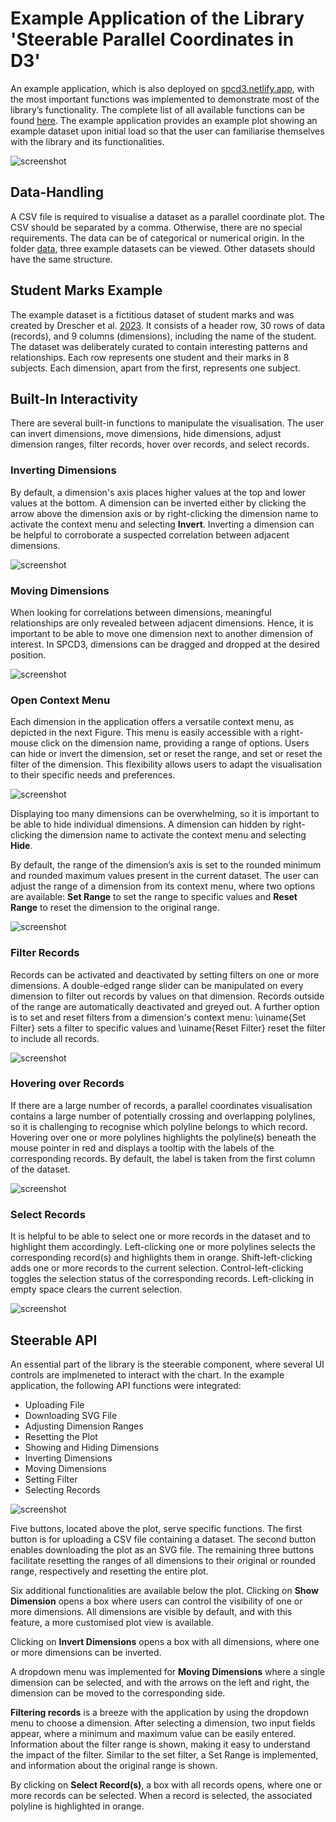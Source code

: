 # Example Application of the Library 'Steerable Parallel Coordinates in D3'

An example application, which is also deployed on [spcd3.netlify.app](https://spcd3.netlify.app/), with the most important functions was implemented to demonstrate most of the library’s functionality. The complete list of all available functions can be found [here](../../API.md). The example application provides an example plot showing an example dataset upon initial load so that the user can familiarise themselves with the library and its functionalities.

![screenshot](screenshots/startScreen.png)

## Data-Handling

A CSV file is required to visualise a dataset as a parallel coordinate plot. The CSV should be separated by a comma. Otherwise, there are no special requirements. The data can be of categorical or numerical origin. In the folder [data](../example/data/), three example datasets can be viewed. Other datasets should have the same structure.


## Student Marks Example

The example dataset is a fictitious dataset of student marks and was created by Drescher et al. [2023](https://courses.isds.tugraz.at/ivis/projects/ss2023/ivis-ss2023-g1-project-%20steerable-parcoords.pdf). It consists of a header row, 30 rows of data (records), and 9 columns (dimensions), including the name of the student. The dataset was deliberately curated to contain interesting patterns and relationships. Each row represents one student and their marks in 8 subjects. Each dimension, apart from the first, represents one subject.

## Built-In Interactivity

There are several built-in functions to manipulate the visualisation.
The user can invert dimensions, move dimensions, hide dimensions,
adjust dimension ranges, filter records, hover over records, and
select records.

### Inverting Dimensions

By default, a dimension's axis places higher values at the top and
lower values at the bottom. A dimension can be inverted either by
clicking the arrow above the dimension axis or by right-clicking the
dimension name to activate the context menu and selecting
**Invert**. Inverting a dimension can be helpful to corroborate a
suspected correlation between adjacent dimensions.

![screenshot](screenshots/invertDimension.png)

### Moving Dimensions

When looking for correlations between dimensions, meaningful
relationships are only revealed between adjacent dimensions. Hence, it
is important to be able to move one dimension next to another
dimension of interest. In SPCD3, dimensions can be dragged and dropped
at the desired position.

![screenshot](screenshots/moveDimension.png)

### Open Context Menu

Each dimension in the application offers a versatile context menu, as depicted in the next Figure. This menu is easily accessible with a right-mouse click on the dimension name, providing a range of options. Users can hide or invert the dimension, set or reset the range, and set or reset the filter of the dimension. This flexibility allows users to adapt the visualisation to their specific needs and preferences.

![screenshot](screenshots/contextMenu.png)

Displaying too many dimensions can be overwhelming, so it is important
to be able to hide individual dimensions. A dimension can hidden by
right-clicking the dimension name to activate the context menu and
selecting **Hide**.

By default, the range of the dimension’s axis is set to the rounded
minimum and rounded maximum values present in the current dataset. The
user can adjust the range of a dimension from its context menu, where
two options are available: **Set Range** to set the range to
specific values and **Reset Range** to reset the dimension to the
original range.

![screenshot](screenshots/setRange.png)

### Filter Records

Records can be activated and deactivated by setting filters on one or
more dimensions. A double-edged range slider can be manipulated on
every dimension to filter out records by values on that dimension.
Records outside of the range are automatically deactivated and greyed
out. A further option is to set and reset filters from a dimension's
context menu: \uiname{Set Filter} sets a filter to specific values and
\uiname{Reset Filter} reset the filter to include all records.

![screenshot](screenshots/filterDimension.png)

### Hovering over Records

If there are a large number of records, a parallel coordinates
visualisation contains a large number of potentially crossing and
overlapping polylines, so it is challenging to recognise which
polyline belongs to which record. Hovering over one or more polylines
highlights the polyline(s) beneath the mouse pointer in red and
displays a tooltip with the labels of the corresponding records. By
default, the label is taken from the first column of the dataset.

![screenshot](screenshots/hoverRecords.png)

### Select Records

It is helpful to be able to select one or more records in the dataset
and to highlight them accordingly. Left-clicking one or more polylines
selects the corresponding record(s) and highlights them in orange.
Shift-left-clicking adds one or more records to the current selection.
Control-left-clicking toggles the selection status of the
corresponding records. Left-clicking in empty space clears the current
selection.


![screenshot](screenshots/selectRecords.png)

## Steerable API

An essential part of the library is the steerable component, where
several UI controls are implmeneted to interact with the chart.
In the example application, the following API functions were
integrated:

- Uploading File
- Downloading SVG File
- Adjusting Dimension Ranges
- Resetting the Plot
- Showing and Hiding Dimensions
- Inverting Dimensions
- Moving Dimensions
- Setting Filter
- Selecting Records

![screenshot](screenshots/outsideFunc.png)

Five buttons, located above the plot, serve specific functions. The first button is for uploading a CSV file containing a dataset. The second button enables downloading the plot as an SVG file. The remaining three buttons facilitate resetting the ranges of all dimensions to their original or rounded range, respectively and resetting the entire plot.

Six additional functionalities are available below the plot. Clicking on **Show Dimension** opens a box where users can control the visibility of one or more dimensions. All dimensions are visible by default, and with this feature, a more customised plot view is available.

Clicking on **Invert Dimensions** opens a box with all dimensions, where one or more dimensions can be inverted.

A dropdown menu was implemented for **Moving Dimensions** where a single dimension can be selected, and with the arrows on the left and right, the dimension can be moved to the corresponding side.

**Filtering records** is a breeze with the application by using the dropdown menu to choose a dimension. After selecting a dimension, two input fields appear, where a minimum and maximum value can be easily entered. Information about the filter range is shown, making it easy to understand the impact of the filter. Similar to the set filter, a Set Range is implemented, and information about the original range is shown.

By clicking on **Select Record(s)**, a box with all records opens, where one or more records can be selected. When a record is selected, the associated polyline is highlighted in orange.